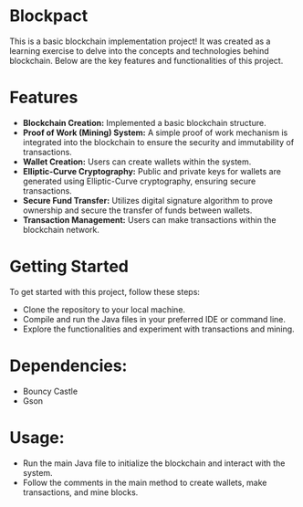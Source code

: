 
# Blockpact

This is a basic blockchain implementation project! It was created as a learning exercise to delve into the concepts and technologies behind blockchain. Below are the key features and functionalities of this project.

# Features

- **Blockchain Creation:** Implemented a basic blockchain structure.
- **Proof of Work (Mining) System:** A simple proof of work mechanism is integrated into the blockchain to ensure the security and immutability of transactions.
- **Wallet Creation:** Users can create wallets within the system.
- **Elliptic-Curve Cryptography:** Public and private keys for wallets are generated using Elliptic-Curve cryptography, ensuring secure transactions.
- **Secure Fund Transfer:** Utilizes digital signature algorithm to prove ownership and secure the transfer of funds between wallets.
- **Transaction Management:** Users can make transactions within the blockchain network.

# Getting Started

To get started with this project, follow these steps:

- Clone the repository to your local machine.
- Compile and run the Java files in your preferred IDE or command line.
- Explore the functionalities and experiment with transactions and mining.

# Dependencies:

- Bouncy Castle
- Gson

# Usage:
- Run the main Java file to initialize the blockchain and interact with the system.
- Follow the comments in the main method to create wallets, make transactions, and mine blocks.
